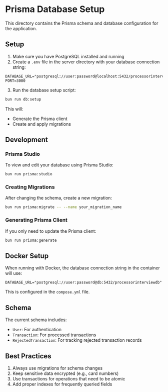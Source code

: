 # Prisma Database Setup

This directory contains the Prisma schema and database configuration for the application.

## Setup

1. Make sure you have PostgreSQL installed and running
2. Create a `.env` file in the server directory with your database connection string:

```
DATABASE_URL="postgresql://user:password@localhost:5432/processorinterviewdb"
PORT=3000
```

3. Run the database setup script:

```bash
bun run db:setup
```

This will:
- Generate the Prisma client
- Create and apply migrations

## Development

### Prisma Studio

To view and edit your database using Prisma Studio:

```bash
bun run prisma:studio
```

### Creating Migrations

After changing the schema, create a new migration:

```bash
bun run prisma:migrate -- --name your_migration_name
```

### Generating Prisma Client

If you only need to update the Prisma client:

```bash
bun run prisma:generate
```

## Docker Setup

When running with Docker, the database connection string in the container will use:

```
DATABASE_URL="postgresql://user:password@db:5432/processorinterviewdb"
```

This is configured in the `compose.yml` file.

## Schema

The current schema includes:

- `User`: For authentication
- `Transaction`: For processed transactions
- `RejectedTransaction`: For tracking rejected transaction records

## Best Practices

1. Always use migrations for schema changes
2. Keep sensitive data encrypted (e.g., card numbers)
3. Use transactions for operations that need to be atomic
4. Add proper indexes for frequently queried fields
